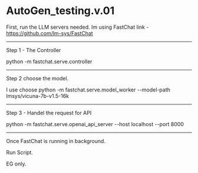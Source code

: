 # AutoGen_testing.v.01

First, run the LLM servers needed.
Im using FastChat
link - https://github.com/lm-sys/FastChat

________________________________________
Step 1 - The Controller

python -m fastchat.serve.controller

________________________________________
Step 2 
choose the model.

I use choose
python -m fastchat.serve.model_worker --model-path lmsys/vicuna-7b-v1.5-16k

________________________________________
Step 3 - Handel the request for API

python -m fastchat.serve.openai_api_server --host localhost --port 8000

________________________________________

Once FastChat is running in background.

Run Script.

EG only.

